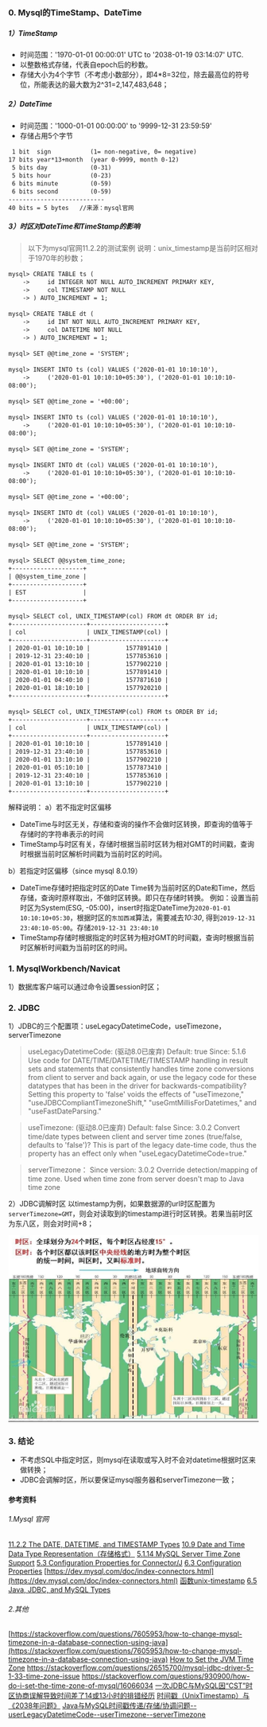 ### 0. Mysql的TimeStamp、DateTime
##### 1）TimeStamp

* 时间范围：'1970-01-01 00:00:01' UTC to '2038-01-19 03:14:07' UTC.
* 以整数格式存储，代表自epoch后的秒数。
* 存储大小为4个字节（不考虑小数部分），即4*8=32位，除去最高位的符号位，所能表达的最大数为2^31=2,147,483,648；

##### 2）DateTime

* 时间范围：'1000-01-01 00:00:00' to '9999-12-31 23:59:59'
* 存储占用5个字节
```shell
 1 bit  sign           (1= non-negative, 0= negative)
17 bits year*13+month  (year 0-9999, month 0-12)
 5 bits day            (0-31)
 5 bits hour           (0-23)
 6 bits minute         (0-59)
 6 bits second         (0-59)
---------------------------
40 bits = 5 bytes   //来源：mysql官网
```
##### 3）时区对DateTime和TimeStamp的影响

> 以下为mysql官网11.2.2的测试案例
> 说明：unix_timestamp是当前时区相对于1970年的秒数；
```shell
mysql> CREATE TABLE ts (
    ->     id INTEGER NOT NULL AUTO_INCREMENT PRIMARY KEY,
    ->     col TIMESTAMP NOT NULL
    -> ) AUTO_INCREMENT = 1;

mysql> CREATE TABLE dt (
    ->     id INT NOT NULL AUTO_INCREMENT PRIMARY KEY,
    ->     col DATETIME NOT NULL
    -> ) AUTO_INCREMENT = 1;
 
mysql> SET @@time_zone = 'SYSTEM';

mysql> INSERT INTO ts (col) VALUES ('2020-01-01 10:10:10'),
    ->     ('2020-01-01 10:10:10+05:30'), ('2020-01-01 10:10:10-08:00');
 
mysql> SET @@time_zone = '+00:00';

mysql> INSERT INTO ts (col) VALUES ('2020-01-01 10:10:10'),
    ->     ('2020-01-01 10:10:10+05:30'), ('2020-01-01 10:10:10-08:00');
 
mysql> SET @@time_zone = 'SYSTEM';

mysql> INSERT INTO dt (col) VALUES ('2020-01-01 10:10:10'),
    ->     ('2020-01-01 10:10:10+05:30'), ('2020-01-01 10:10:10-08:00');
 
mysql> SET @@time_zone = '+00:00';

mysql> INSERT INTO dt (col) VALUES ('2020-01-01 10:10:10'),
    ->     ('2020-01-01 10:10:10+05:30'), ('2020-01-01 10:10:10-08:00');
 
mysql> SET @@time_zone = 'SYSTEM';

mysql> SELECT @@system_time_zone;
+--------------------+
| @@system_time_zone |
+--------------------+
| EST                |
+--------------------+

mysql> SELECT col, UNIX_TIMESTAMP(col) FROM dt ORDER BY id;
+---------------------+---------------------+
| col                 | UNIX_TIMESTAMP(col) |
+---------------------+---------------------+
| 2020-01-01 10:10:10 |          1577891410 |
| 2019-12-31 23:40:10 |          1577853610 |
| 2020-01-01 13:10:10 |          1577902210 |
| 2020-01-01 10:10:10 |          1577891410 |
| 2020-01-01 04:40:10 |          1577871610 |
| 2020-01-01 18:10:10 |          1577920210 |
+---------------------+---------------------+

mysql> SELECT col, UNIX_TIMESTAMP(col) FROM ts ORDER BY id;
+---------------------+---------------------+
| col                 | UNIX_TIMESTAMP(col) |
+---------------------+---------------------+
| 2020-01-01 10:10:10 |          1577891410 |
| 2019-12-31 23:40:10 |          1577853610 |
| 2020-01-01 13:10:10 |          1577902210 |
| 2020-01-01 05:10:10 |          1577873410 |
| 2019-12-31 23:40:10 |          1577853610 |
| 2020-01-01 13:10:10 |          1577902210 |
+---------------------+---------------------+
```
解释说明：
a）若不指定时区偏移
* DateTime与时区无关，存储和查询的操作不会做时区转换，即查询的值等于存储时的字符串表示的时间
* TimeStamp与时区有关，存储时根据当前时区转为相对GMT的时间戳，查询时根据当前时区解析时间戳为当前时区的时间。

b）若指定时区偏移（since mysql 8.0.19）
* DateTime存储时把指定时区的Date Time转为当前时区的Date和Time，然后存储，查询时原样取出，不做时区转换。即只在存储时转换。
例如：设置当前时区为System(ESG, -05:00)，insert时指定DateTime为`2020-01-01 10:10:10+05:30`，根据时区的`东加西减`算法，需要减去*10:30*, 得到`2019-12-31 23:40:10-05:00`。存储`2019-12-31 23:40:10`
* TimeStamp存储时根据指定的时区转为相对GMT的时间戳，查询时根据当前时区解析时间戳为当前时区的时间。
### 1. MysqlWorkbench/Navicat
1）数据库客户端可以通过命令设置session时区；
### 2. JDBC
1）JDBC的三个配置项：useLegacyDatetimeCode，useTimezone，serverTimezone
>  useLegacyDatetimeCode: (驱动8.0已废弃)
>  Default: true
>  Since: 5.1.6
>  Use code for DATE/TIME/DATETIME/TIMESTAMP handling in result sets and statements that consistently handles time zone conversions from client to server and back again, or use the legacy code for these datatypes that has been in the driver for backwards-compatibility? Setting this property to 'false' voids the effects of "useTimezone," "useJDBCCompliantTimezoneShift," "useGmtMillisForDatetimes," and "useFastDateParsing."

> useTimezone:  (驱动8.0已废弃)
> Default:   false
> Since: 3.0.2
> Convert time/date types between client and server time zones (true/false, defaults to 'false')? This is part of the legacy date-time code, thus the property has an effect only when "useLegacyDatetimeCode=true."

> serverTimezone：
> Since version: 3.0.2
> Override detection/mapping of time zone. Used when time zone from server doesn't map to Java time zone

2）JDBC调解时区
以timestamp为例，如果数据源的url时区配置为`serverTimezone=GMT`，则会对读取到的timestamp进行时区转换。若果当前时区为东八区，则会对时间+8；

<img src="pic/1240-20210115025609999.png" alt="时区图" style="zoom:67%;" />

### 3. 结论
* 不考虑SQL中指定时区，则mysql在读取或写入时不会对datetime根据时区来做转换；
* JDBC会调解时区，所以要保证mysql服务器和serverTimezone一致；
#### 参考资料
###### 1.Mysql 官网
[11.2.2 The DATE, DATETIME, and TIMESTAMP Types](https://dev.mysql.com/doc/refman/8.0/en/datetime.html)
[10.9 Date and Time Data Type Representation（存储格式）](https://dev.mysql.com/doc/internals/en/date-and-time-data-type-representation.html)
[5.1.14 MySQL Server Time Zone Support](https://dev.mysql.com/doc/refman/8.0/en/time-zone-support.html)
[5.3 Configuration Properties for Connector/J](https://dev.mysql.com/doc/connector-j/5.1/en/connector-j-reference-configuration-properties.html)
[6.3 Configuration Properties](https://dev.mysql.com/doc/connector-j/8.0/en/connector-j-reference-configuration-properties.html)
[https://dev.mysql.com/doc/index-connectors.html](https://dev.mysql.com/doc/index-connectors.html)
[函数unix-timestamp](https://dev.mysql.com/doc/refman/8.0/en/date-and-time-functions.html#function_unix-timestamp)
[6.5 Java, JDBC, and MySQL Types](https://dev.mysql.com/doc/connector-j/8.0/en/connector-j-reference-type-conversions.html)

###### 2.其他
[https://stackoverflow.com/questions/7605953/how-to-change-mysql-timezone-in-a-database-connection-using-java](https://stackoverflow.com/questions/7605953/how-to-change-mysql-timezone-in-a-database-connection-using-java)
[How to Set the JVM Time Zone](https://www.baeldung.com/java-jvm-time-zone)
https://stackoverflow.com/questions/26515700/mysql-jdbc-driver-5-1-33-time-zone-issue
https://stackoverflow.com/questions/930900/how-do-i-set-the-time-zone-of-mysql/16066034
[一次JDBC与MySQL因“CST”时区协商误解导致时间差了14或13小时的排错经历](https://juejin.cn/post/6844903476225376264)
 [时间戳（UnixTimestamp）与 《2038年问题》](https://www.cnblogs.com/chinaboyzzy/p/4597193.html)
[Java与MySQL时间戳传递/存储/协调问题--userLegacyDatetimeCode--userTimezone--serverTimezone](https://www.jianshu.com/p/0adaef17d93a)